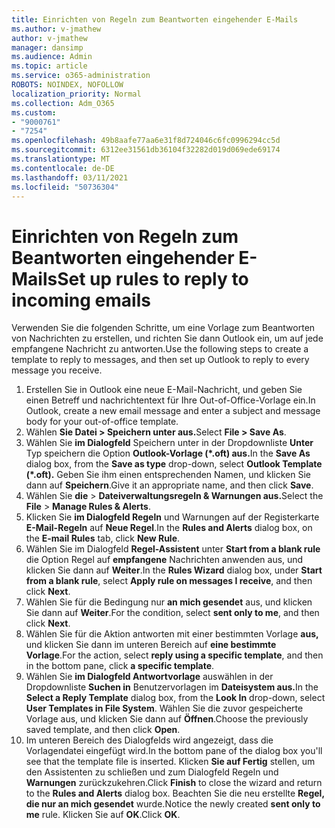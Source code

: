 ```yaml
---
title: Einrichten von Regeln zum Beantworten eingehender E-Mails
ms.author: v-jmathew
author: v-jmathew
manager: dansimp
ms.audience: Admin
ms.topic: article
ms.service: o365-administration
ROBOTS: NOINDEX, NOFOLLOW
localization_priority: Normal
ms.collection: Adm_O365
ms.custom:
- "9000761"
- "7254"
ms.openlocfilehash: 49b8aafe77aa6e31f8d724046c6fc0996294cc5d
ms.sourcegitcommit: 6312ee31561db36104f32282d019d069ede69174
ms.translationtype: MT
ms.contentlocale: de-DE
ms.lasthandoff: 03/11/2021
ms.locfileid: "50736304"
---
```

# <a name="set-up-rules-to-reply-to-incoming-emails"></a><span data-ttu-id="21755-102">Einrichten von Regeln zum Beantworten eingehender E-Mails</span><span class="sxs-lookup"><span data-stu-id="21755-102">Set up rules to reply to incoming emails</span></span>

<span data-ttu-id="21755-103">Verwenden Sie die folgenden Schritte, um eine Vorlage zum Beantworten von Nachrichten zu erstellen, und richten Sie dann Outlook ein, um auf jede empfangene Nachricht zu antworten.</span><span class="sxs-lookup"><span data-stu-id="21755-103">Use the following steps to create a template to reply to messages, and then set up Outlook to reply to every message you receive.</span></span>

1. <span data-ttu-id="21755-104">Erstellen Sie in Outlook eine neue E-Mail-Nachricht, und geben Sie einen Betreff und nachrichtentext für Ihre Out-of-Office-Vorlage ein.</span><span class="sxs-lookup"><span data-stu-id="21755-104">In Outlook, create a new email message and enter a subject and message body for your out-of-office template.</span></span>
2. <span data-ttu-id="21755-105">Wählen **Sie Datei > Speichern unter aus.**</span><span class="sxs-lookup"><span data-stu-id="21755-105">Select **File > Save As**.</span></span>
3. <span data-ttu-id="21755-106">Wählen Sie **im Dialogfeld** Speichern unter in der Dropdownliste **Unter** Typ speichern die Option **Outlook-Vorlage (\*.oft) aus.**</span><span class="sxs-lookup"><span data-stu-id="21755-106">In the **Save As** dialog box, from the **Save as type** drop-down, select **Outlook Template (\*.oft).**</span></span> <span data-ttu-id="21755-107">Geben Sie ihm einen entsprechenden Namen, und klicken Sie dann auf **Speichern**.</span><span class="sxs-lookup"><span data-stu-id="21755-107">Give it an appropriate name, and then click **Save**.</span></span>
4. <span data-ttu-id="21755-108">Wählen Sie **die**  >  **Dateiverwaltungsregeln & Warnungen aus.**</span><span class="sxs-lookup"><span data-stu-id="21755-108">Select the **File** > **Manage Rules & Alerts**.</span></span>
5. <span data-ttu-id="21755-109">Klicken Sie **im Dialogfeld Regeln** und Warnungen auf der Registerkarte **E-Mail-Regeln** auf **Neue Regel**.</span><span class="sxs-lookup"><span data-stu-id="21755-109">In the **Rules and Alerts** dialog box, on the **E-mail Rules** tab, click **New Rule**.</span></span>
6. <span data-ttu-id="21755-110">Wählen Sie im Dialogfeld **Regel-Assistent** unter **Start from a blank rule** die Option Regel auf **empfangene** Nachrichten anwenden aus, und klicken Sie dann auf **Weiter**.</span><span class="sxs-lookup"><span data-stu-id="21755-110">In the **Rules Wizard** dialog box, under **Start from a blank rule**, select **Apply rule on messages I receive**, and then click **Next**.</span></span>
7. <span data-ttu-id="21755-111">Wählen Sie für die Bedingung nur **an mich gesendet** aus, und klicken Sie dann auf **Weiter**.</span><span class="sxs-lookup"><span data-stu-id="21755-111">For the condition, select **sent only to me**, and then click **Next**.</span></span>
8. <span data-ttu-id="21755-112">Wählen Sie für die Aktion antworten mit einer bestimmten Vorlage **aus,** und klicken Sie dann im unteren Bereich auf **eine bestimmte Vorlage**.</span><span class="sxs-lookup"><span data-stu-id="21755-112">For the action, select **reply using a specific template**, and then in the bottom pane, click **a specific template**.</span></span>
9. <span data-ttu-id="21755-113">Wählen Sie **im Dialogfeld Antwortvorlage** auswählen in der Dropdownliste **Suchen in** Benutzervorlagen im **Dateisystem aus.**</span><span class="sxs-lookup"><span data-stu-id="21755-113">In the **Select a Reply Template** dialog box, from the **Look In** drop-down, select **User Templates in File System**.</span></span> <span data-ttu-id="21755-114">Wählen Sie die zuvor gespeicherte Vorlage aus, und klicken Sie dann auf **Öffnen**.</span><span class="sxs-lookup"><span data-stu-id="21755-114">Choose the previously saved template, and then click **Open**.</span></span>
10. <span data-ttu-id="21755-115">Im unteren Bereich des Dialogfelds wird angezeigt, dass die Vorlagendatei eingefügt wird.</span><span class="sxs-lookup"><span data-stu-id="21755-115">In the bottom pane of the dialog box you'll see that the template file is inserted.</span></span> <span data-ttu-id="21755-116">Klicken **Sie auf Fertig** stellen, um den Assistenten zu schließen und zum Dialogfeld Regeln und **Warnungen** zurückzukehren.</span><span class="sxs-lookup"><span data-stu-id="21755-116">Click **Finish** to close the wizard and return to the **Rules and Alerts** dialog box.</span></span> <span data-ttu-id="21755-117">Beachten Sie die neu erstellte **Regel, die nur an mich gesendet** wurde.</span><span class="sxs-lookup"><span data-stu-id="21755-117">Notice the newly created **sent only to me** rule.</span></span> <span data-ttu-id="21755-118">Klicken Sie auf **OK**.</span><span class="sxs-lookup"><span data-stu-id="21755-118">Click **OK**.</span></span>
